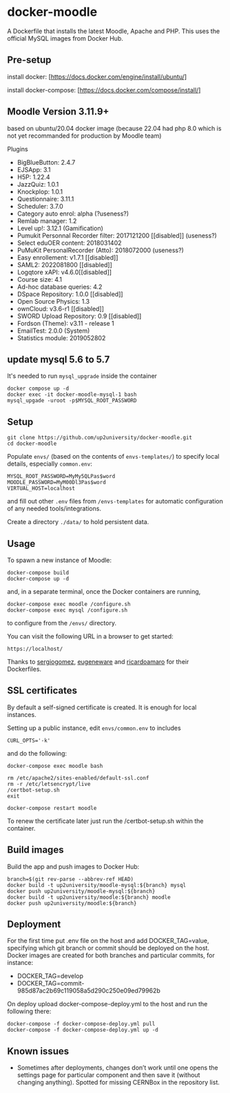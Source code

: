 docker-moodle
=============

A Dockerfile that installs the latest Moodle, Apache and PHP. This uses the official MySQL images from Docker Hub.

## Pre-setup

install docker: [https://docs.docker.com/engine/install/ubuntu/]

install docker-compose: [https://docs.docker.com/compose/install/]


## Moodle Version 3.11.9+
based on ubuntu/20.04 docker image (because 22.04 had php 8.0 which is not yet recommanded for production by Moodle team)

Plugins
* BigBlueButton: 2.4.7
* EJSApp: 3.1
* H5P: 1.22.4
* JazzQuiz: 1.0.1
* Knockplop: 1.0.1
* Questionnaire: 3.11.1
* Scheduler: 3.7.0
* Category auto enrol: alpha (?useness?)
* Remlab manager: 1.2
* Level up!: 3.12.1  (Gamification)
* Pumukit Personnal Recorder filter: 2017121200 [[disabled]] (useness?) 
* Select eduOER content: 2018031402
* PuMuKit PersonalRecorder (Atto): 2018072000 (useness?)
* Easy enrollement: v1.7.1 [[disabled]]
* SAML2: 2022081800 [[disabled]]
* Logqtore xAPI: v4.6.0[[disabled]]
* Course size: 4.1
* Ad-hoc database queries: 4.2
* DSpace Repository: 1.0.0 [[disabled]]
* Open Source Physics: 1.3
* ownCloud: v3.6-r1 [[disabled]]
* SWORD Upload Repository: 0.9 [[disabled]]
* Fordson (Theme): v3.11 - release 1
* EmailTest: 2.0.0   (System)
* Statistics module: 2019052802


## update mysql 5.6 to 5.7
It's needed to run `mysql_upgrade` inside the container
```
docker compose up -d
docker exec -it docker-moodle-mysql-1 bash
mysql_upgade -uroot -p$MYSQL_ROOT_PASSWORD
```

## Setup
```
git clone https://github.com/up2university/docker-moodle.git
cd docker-moodle
```

Populate ```envs/``` (based on the contents of ```envs-templates/```) to specify local details, especially ```common.env```:

```
MYSQL_ROOT_PASSWORD=MyMy5QLPas$word
MOODLE_PASSWORD=MyM00Dl3Pas$word
VIRTUAL_HOST=localhost
```
and fill out other ```.env``` files from ```/envs-templates``` for automatic
configuration of any needed tools/integrations.

Create a directory ```./data/``` to hold persistent data.

## Usage

To spawn a new instance of Moodle:

```
docker-compose build
docker-compose up -d
```
and, in a separate terminal, once the Docker containers are running,

```
docker-compose exec moodle /configure.sh
docker-compose exec mysql /configure.sh
```
to configure from the ```/envs/``` directory.

You can visit the following URL in a browser to get started:

```
https://localhost/
```

Thanks to [sergiogomez](https://github.com/sergiogomez), [eugeneware](https://github.com/eugeneware) and [ricardoamaro](https://github.com/ricardoamaro) for their Dockerfiles.

## SSL certificates

By default a self-signed certificate is created. It is enough for local instances.

Setting up a public instance, edit ```envs/common.env``` to includes

```
CURL_OPTS='-k'
```

and do the following:

```
docker-compose exec moodle bash

rm /etc/apache2/sites-enabled/default-ssl.conf
rm -r /etc/letsencrypt/live
/certbot-setup.sh
exit

docker-compose restart moodle
```

To renew the certificate later just run the /certbot-setup.sh within the container.

## Build images

Build the app and push images to Docker Hub:

```
branch=$(git rev-parse --abbrev-ref HEAD)
docker build -t up2university/moodle-mysql:${branch} mysql
docker push up2university/moodle-mysql:${branch}
docker build -t up2university/moodle:${branch} moodle
docker push up2university/moodle:${branch}
```

## Deployment

For the first time put .env file on the host and add DOCKER_TAG=value, specifying which git branch or commit should be deployed on the host. 
Docker images are created for both branches and particular commits, for instance:

* DOCKER_TAG=develop
* DOCKER_TAG=commit-985d87ac2b69c119058a5d290c250e09ed79962b

On deploy upload docker-compose-deploy.yml to the host and run the following there:

```
docker-compose -f docker-compose-deploy.yml pull
docker-compose -f docker-compose-deploy.yml up -d
```

## Known issues

* Sometimes after deployments, changes don’t work until one opens the settings page for particular component and then save it (without changing anything). Spotted for missing CERNBox in the repository list.
